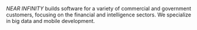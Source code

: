 _NEAR INFINITY_ builds software for a variety of commercial and government customers, focusing on the financial and intelligence sectors. We specialize in big data and mobile development. 
